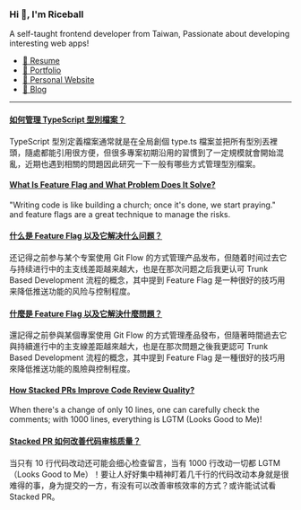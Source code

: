 <h3 >Hi 👋, I'm Riceball</h3>
<p>A self-taught frontend developer from Taiwan, Passionate about developing interesting web apps!</p>

- [📜 Resume](https://weweweb.pages.dev/en/resume/)
- [💼 Portfolio](https://weweweb.pages.dev/en/work/)
- [🏡 Personal Website](https://weweweb.pages.dev/en/)
- [📝 Blog](https://www.webdong.dev/en/)
---

<!--START_SECTION:feed-->
#### [如何管理 TypeScript 型別檔案？](https:&#x2F;&#x2F;www.webdong.dev&#x2F;zh-tw&#x2F;post&#x2F;how-to-organize-your-typescript-types&#x2F;) 
TypeScript 型別定義檔案通常就是在全局創個 type.ts 檔案並把所有型別丟裡頭，隨處都能引用很方便，但很多專案初期沿用的習慣到了一定規模就會開始混亂，近期也遇到相關的問題因此研究一下一般有哪些方式管理型別檔案。
#### [What Is Feature Flag and What Problem Does It Solve?](https:&#x2F;&#x2F;www.webdong.dev&#x2F;en&#x2F;post&#x2F;what-is-feature-flag&#x2F;) 
&quot;Writing code is like building a church; once it&#39;s done, we start praying.&quot; and feature flags are a great technique to manage the risks.
#### [什么是 Feature Flag 以及它解决什么问题？](https:&#x2F;&#x2F;www.webdong.dev&#x2F;zh-cn&#x2F;post&#x2F;what-is-feature-flag&#x2F;) 
还记得之前参与某个专案使用 Git Flow 的方式管理产品发布，但随着时间过去它与持续进行中的主支线差距越来越大，也是在那次问题之后我更认可 Trunk Based Development 流程的概念，其中提到 Feature Flag 是一种很好的技巧用来降低推送功能的风险与控制程度。
#### [什麼是 Feature Flag 以及它解決什麼問題？](https:&#x2F;&#x2F;www.webdong.dev&#x2F;zh-tw&#x2F;post&#x2F;what-is-feature-flag&#x2F;) 
還記得之前參與某個專案使用 Git Flow 的方式管理產品發布，但隨著時間過去它與持續進行中的主支線差距越來越大，也是在那次問題之後我更認可 Trunk Based Development 流程的概念，其中提到 Feature Flag 是一種很好的技巧用來降低推送功能的風險與控制程度。
#### [How Stacked PRs Improve Code Review Quality?](https:&#x2F;&#x2F;www.webdong.dev&#x2F;en&#x2F;post&#x2F;stacked-pr&#x2F;) 
When there&#39;s a change of only 10 lines, one can carefully check the comments; with 1000 lines, everything is LGTM (Looks Good to Me)!
#### [Stacked PR 如何改善代码审核质量？](https:&#x2F;&#x2F;www.webdong.dev&#x2F;zh-cn&#x2F;post&#x2F;stacked-pr&#x2F;) 
当只有 10 行代码改动还可能会细心检查留言，当有 1000 行改动一切都 LGTM（Looks Good to Me）！要让人好好集中精神盯着几千行的代码改动本身就是很难得的事，身为提交的一方，有没有可以改善审核效率的方式？或许能试试看 Stacked PR。
<!--END_SECTION:feed-->

